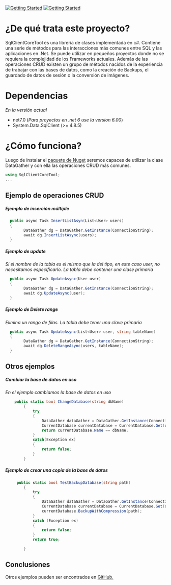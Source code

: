 [![Getting Started](https://img.shields.io/badge/lang-en-red.svg)](https://github.com/alexarriete/SqlClientCoreTool/blob/master/README.md) [![Getting Started](https://img.shields.io/badge/lang-es-yellow.svg)](https://github.com/alexarriete/SqlClientCoreTool/blob/master/Readme.es.md)

# ¿De qué trata este proyecto?

SqlClientCoreTool es una librería de clases implementada en c#. Contiene una serie de métodos para las interacciones más comunes entre SQL y las aplicaciones en .Net. Se puede utilizar en pequeños proyectos donde no se requiera la complejidad de los Frameworks actuales.
Además de las operaciones CRUD existen un grupo de métodos nacidos de la experiencia de trabajar con las bases de datos, como la creación de Backups, el guardado de datos de sesión o la conversión de imágenes.

# Dependencias

_En la versión actual_

- net7.0 (_Para proyectos en .net 6 use la version 6.00_)
- System.Data.SqlClient (>= 4.8.5)

# ¿Cómo funciona?

Luego de instalar el [paquete de Nuget](https://www.nuget.org/packages/SqlClientCoreTool) seremos capaces de utilizar la clase DataGather y con ella las operaciones CRUD más comunes.

```csharp
using SqlClientCoreTool;
...

```

## Ejemplo de operaciones CRUD

##### Ejemplo de inserción múltiple

```csharp
  public async Task InsertListAsyn(List<User> users)
  {
        DataGather dg = DataGather.GetInstance(ConnectionString);
        await dg.InsertListAsync(users);
  }
```

##### Ejemplo de update

_Si el nombre de la tabla es el mismo que la del tipo, en este caso user, no necesitamos especificarlo. La tabla debe contener una clase primaria_

```csharp
  public async Task UpdateAsync(User user)
  {
        DataGather dg = DataGather.GetInstance(ConnectionString);
        await dg.UpdateAsync(user);
  }
```

##### Ejemplo de Delete range

_Elimina un rango de filas. La tabla debe tener una clave primaria_

```csharp
  public async Task UpdateAsync(List<User> user, string tableName)
  {
        DataGather dg = DataGather.GetInstance(ConnectionString);
        await dg.DeleteRangeAsync(users, tableName);
  }
```

## Otros ejemplos

##### Cambiar la base de datos en uso

_En el ejemplo cambiamos la base de datos en uso_

```csharp
    public static bool ChangeDatabase(string dbName)
        {
            try
            {
                DataGather dataGather = DataGather.GetInstance(ConnectionString, dbName);
                CurrentDatabase currentDatabase = CurrentDatabase.Get(dataGather);
                return currentDatabase.Name == dbName;
            }
            catch(Exception ex)
            {
                return false;
            }
        }
```

##### Ejemplo de crear una copia de la base de datos

```csharp
     public static bool TestBackupDatabase(string path)
        {
            try
            {
                DataGather dataGather = DataGather.GetInstance(ConnectionString);
                CurrentDatabase currentDatabase = CurrentDatabase.Get(dataGather);
                currentDatabase.BackupWithCompression(path);
            }
            catch (Exception ex)
            {
                return false;
            }
            return true;

        }
```

## Conclusiones

Otros ejemplos pueden ser encontrados en [GitHub.](https://github.com/alexarriete/SqlClientCoreTool)
